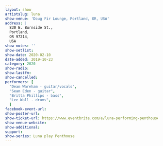 ```yaml
---
layout: show
artistslug: luna
show-venue: 'Doug Fir Lounge, Portland, OR, USA'
address: |
  830 E. Burnside St., 
  Portland, 
  OR 97214, 
  USA
show-notes: ''
show-setlist: 
show-date: 2020-02-10
date-added: 2019-10-23
category: 2020
show-radio: 
show-lastfm: 
show-cancelled: 
performers: [
  "Dean Wareham - guitar/vocals",
  "Sean Eden - guitar",
  "Britta Phillips - bass",
  "Lee Wall - drums",
  ]
facebook-event-url: 
show-poster-url: 
show-ticket-url: https://www.eventbrite.com/e/luna-performing-penthouse-tickets-77543050351
show-venue-website: 
show-additional: 
support:
show-series: Luna play Penthouse
---
```


